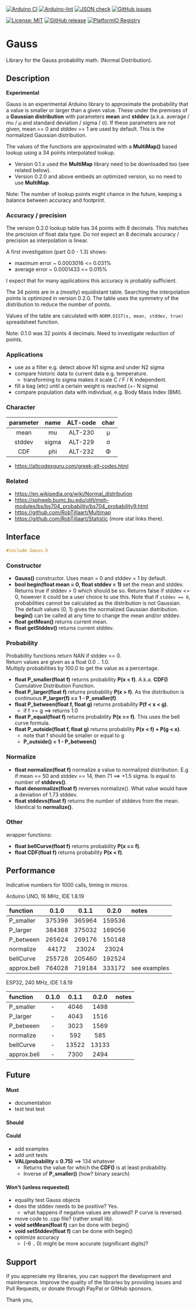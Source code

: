 
[![Arduino CI](https://github.com/RobTillaart/Gauss/workflows/Arduino%20CI/badge.svg)](https://github.com/marketplace/actions/arduino_ci)
[![Arduino-lint](https://github.com/RobTillaart/Gauss/actions/workflows/arduino-lint.yml/badge.svg)](https://github.com/RobTillaart/Gauss/actions/workflows/arduino-lint.yml)
[![JSON check](https://github.com/RobTillaart/Gauss/actions/workflows/jsoncheck.yml/badge.svg)](https://github.com/RobTillaart/Gauss/actions/workflows/jsoncheck.yml)
[![GitHub issues](https://img.shields.io/github/issues/RobTillaart/Gauss.svg)](https://github.com/RobTillaart/Gauss/issues)

[![License: MIT](https://img.shields.io/badge/license-MIT-green.svg)](https://github.com/RobTillaart/Gauss/blob/master/LICENSE)
[![GitHub release](https://img.shields.io/github/release/RobTillaart/Gauss.svg?maxAge=3600)](https://github.com/RobTillaart/Gauss/releases)
[![PlatformIO Registry](https://badges.registry.platformio.org/packages/robtillaart/library/Gauss.svg)](https://registry.platformio.org/libraries/robtillaart/Gauss)


# Gauss

Library for the Gauss probability math. (Normal Distribution).


## Description

**Experimental**

Gauss is an experimental Arduino library to approximate the probability that a value is 
smaller or larger than a given value.
These under the premises of a **Gaussian distribution** with parameters **mean** and **stddev** 
(a.k.a. average / mu / µ and standard deviation / sigma / σ).
If these parameters are not given, mean == 0 and stddev == 1 are used by default.
This is the normalized Gaussian distribution.

The values of the functions are approximated with a **MultiMap()** based lookup 
using a 34 points interpolated lookup. 
- Version 0.1.x used the **MultiMap** library need to be downloaded too (see related below).
- Version 0.2.0 and above embeds an optimized version, so no need to use **MultiMap**.

Note: The number of lookup points might chance in the future, keeping a balance between
accuracy and footprint.


### Accuracy / precision

The version 0.2.0 lookup table has 34 points with 8 decimals. 
This matches the precision of float data type.
Do not expect an 8 decimals accuracy / precision as interpolation is linear.

A first investigation (part 0.0 - 1.3) shows:
- maximum error ~ 0.0003016 <= 0.031%
- average error ~ 0.0001433 <= 0.015%

I expect that for many applications this accuracy is probably sufficient.

The 34 points are in a (mostly) equidistant table.
Searching the interpolation points is optimized in version 0.2.0.
The table uses the symmetry of the distribution to reduce the number of points.

Values of the table are calculated with ```NORM.DIST(x, mean, stddev, true)```
spreadsheet function.

Note: 0.1.0 was 32 points 4 decimals. Need to investigate reduction of points.


### Applications

- use as a filter e.g. detect above N1 sigma and under N2 sigma
- compare historic data to current data e.g. temperature.
  - transforming to sigma makes it scale C / F / K independent.
- fill a bag (etc) until a certain weight is reached (+- N sigma)
- compare population data with individual, e.g. Body Mass Index (BMI).


### Character

|  parameter  |  name  |  ALT-code  |  char |
|:-----------:|:------:|:----------:|:-----:|
|  mean       |  mu    |  ALT-230   |   µ   |
|  stddev     | sigma  |  ALT-229   |   σ   |
|  CDF        |  phi   |  ALT-232   |   Φ   |  ALT-237 for lower case

- https://altcodesguru.com/greek-alt-codes.html


### Related

- https://en.wikipedia.org/wiki/Normal_distribution
- https://sphweb.bumc.bu.edu/otlt/mph-modules/bs/bs704_probability/bs704_probability9.html
- https://github.com/RobTillaart/Multimap
- https://github.com/RobTillaart/Statistic  (more stat links there).


## Interface

```cpp
#include Gauss.h
```


### Constructor

- **Gauss()** constructor. Uses mean = 0 and stddev = 1 by default.
- **bool begin(float mean = 0, float stddev = 1)** set the mean and stddev.
Returns true if stddev > 0 which should be so.
Returns false if stddev <= 0, however it could be a user choice to use this.
Note that if ```stddev == 0```, probabilities cannot be calculated 
as the distribution is not Gaussian.
The default values (0, 1) gives the normalized Gaussian distribution.
**begin()** can be called at any time to change the mean and/or stddev.
- **float getMean()** returns current mean.
- **float getStddev()** returns current stddev.


### Probability

Probability functions return NAN if stddev == 0.  
Return values are given as a float 0.0 .. 1.0.  
Multiply probabilities by 100.0 to get the value as a percentage.

- **float P_smaller(float f)** returns probability **P(x < f)**.
A.k.a. **CDF()** Cumulative Distribution Function.
- **float P_larger(float f)** returns probability **P(x > f)**.
As the distribution is continuous **P_larger(f) == 1 - P_smaller(f)**.
- **float P_between(float f, float g)** returns probability **P(f < x < g)**.
  - if f >= g ==> returns 1.0
- **float P_equal(float f)** returns probability **P(x == f)**.
This uses the bell curve formula.
- **float P_outside(float f, float g)** returns probability **P(x < f) + P(g < x)**.
  - note that f should be smaller or equal to g
  - **P_outside() = 1 - P_between()**


### Normalize

- **float normalize(float f)** normalize a value to normalized distribution.
E.g if mean == 50 and stddev == 14, then 71 ==> +1.5 sigma.
Is equal to number of **stddevs()**.
- **float denormalize(float f)** reverses normalize(). 
What value would have a deviation of 1.73 stddev.
- **float stddevs(float f)** returns the number of stddevs from the mean.
Identical to **normalize()**.


### Other

wrapper functions:

- **float bellCurve(float f)** returns probability **P(x == f)**.
- **float CDF(float f)** returns probability **P(x < f)**.


## Performance

Indicative numbers for 1000 calls, timing in micros.

Arduino UNO, 16 MHz, IDE 1.8.19

|  function     |  0.1.0   |  0.1.1   |  0.2.0   |  notes  |
|:--------------|:--------:|:--------:|:--------:|:--------|
|  P_smaller    |  375396  |  365964  |  159536  |
|  P_larger     |  384368  |  375032  |  169056  |
|  P_between    |  265624  |  269176  |  150148  |
|  normalize    |   44172  |   23024  |   23024  |
|  bellCurve    |  255728  |  205460  |  192524  |
|  approx.bell  |  764028  |  719184  |  333172  |  see examples 


ESP32, 240 MHz, IDE 1.8.19

|  function     |  0.1.0   |  0.1.1   |  0.2.0   |  notes  |
|:--------------|:--------:|:--------:|:--------:|:--------|
|  P_smaller    |    -     |    4046  |    1498  |
|  P_larger     |    -     |    4043  |    1516  |
|  P_between    |    -     |    3023  |    1569  |
|  normalize    |    -     |     592  |     585  |
|  bellCurve    |    -     |   13522  |   13133  |
|  approx.bell  |    -     |    7300  |    2494  | 


## Future

#### Must

- documentation
- test test test

#### Should


#### Could

- add examples
- add unit tests
- **VAL(probability = 0.75)** ==>  134 whatever
  - Returns the value for which the **CDF()** is at least probability.
  - Inverse of **P_smaller()** (how? binary search)
  

#### Won't (unless requested)

- equality test Gauss objects
- does the stddev needs to be positive? Yes.
  - what happens if negative values are allowed? P curve is reversed.
- move code to .cpp file? (rather small lib).
- **void setMean(float f)** can be done with begin()
- **void setStddev(float f)** can be done with begin()
- optimize accuracy
  - (-6 .. 0) might be more accurate (significant digits)?


## Support

If you appreciate my libraries, you can support the development and maintenance.
Improve the quality of the libraries by providing issues and Pull Requests, or
donate through PayPal or GitHub sponsors.

Thank you,

